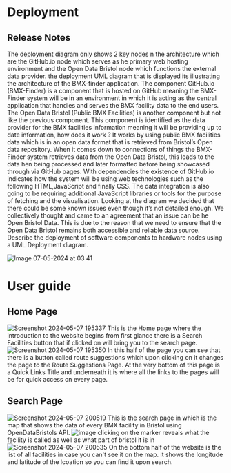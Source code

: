 # Deployment

## Release Notes


The deployment diagram only shows 2 key nodes n the architecture which are the GitHub.io node which serves as he primary web hosting environment and the Open Data Bristol node which functions  the external data provider. the deployment UML diagram that is displayed its illustrating the architecture of the BMX-finder application. The component GitHub.io (BMX-Finder) is a component that is hosted on GitHub meaning the BMX-Finder system will be in an environment in which it is acting as the central application that handles and serves the BMX facility data to the end users. The Open Data Bristol (Public BMX Facilities) is another component but not like the previous component. This component is identified as the data provider for the BMX facilities information meaning it will be providing up to date information, how does it work ? It works by using public BMX facilities data which is in an open data format that is retrieved from Bristol’s Open data repository.  When it comes down to connections of things the BMX-Finder system retrieves data from the Open Data Bristol, this leads to the data hen being processed and later formatted before being showcased through via GitHub pages. With dependencies the existence of GitHub.io indicates how the system will be using web technologies such as the following HTML,JavaScript and finally CSS. The data integration is also going to be requiring additional JavaScript libraries or tools for the purpose of fetching and the visualisation.  Looking at the diagram we decided that there could be some known issues even though it’s not detailed enough. We collectively thought and came to an agreement that an issue can be he Open Bristol Data. This is due to the reason that we need to ensure that the Open Data Bristol remains  both accessible and reliable data source.
Describe the deployment of software components to hardware nodes using a UML Deployment diagram.

![Image 07-05-2024 at 03 41](https://github.com/Lobst3rr/DLH-AA/assets/148768725/36efb2d3-3e4f-4488-984d-1b57a24a3572)

# User guide
## Home Page 

![Screenshot 2024-05-07 195337](https://github.com/Lobst3rr/DLH-AA/assets/148768832/c8016a62-215e-4256-b011-35dcef7bd404)
This is the Home page where the introduction to the website begins from first glance there is a Search Facilities button that if clicked on will bring you to the search page. 
![Screenshot 2024-05-07 195350](https://github.com/Lobst3rr/DLH-AA/assets/148768832/b13d0fe8-6c00-4c0d-8394-6f176356baa7)
In this half of the page you can see that there is a button called route suggestions which upon clicking on it changes the page to the Route Suggestions Page. At the very bottom of this page is a Quick Links Title and underneath it is where all the links to the pages will be for quick access on every page.

## Search Page
![Screenshot 2024-05-07 200519](https://github.com/Lobst3rr/DLH-AA/assets/148768832/47fcddc8-3d6a-4c7e-8b9d-df9837a30e84)
This is the search page in which is the map that shows the data of every BMX facility in Bristol using OpenDataBristols API.
![image](https://github.com/Lobst3rr/DLH-AA/assets/148768832/9582200e-0355-4bcc-bfe8-cb005a7c86c8)
clicking on the marker reveals what the facility is called as well as what part of bristol it is in 
![Screenshot 2024-05-07 200535](https://github.com/Lobst3rr/DLH-AA/assets/148768832/d93f61eb-f2ff-4e75-83f0-af37944d8526)
On the bottom half of the website is the list of all facilities in case you can't see it on the map. it shows the longitude and latitude of the lcoation so you can find it upon search.

